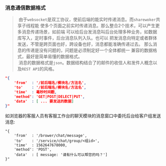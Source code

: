 ### 消息通信数据格式
>  &nbsp;由于`websocket`是双工协议，使前后端的能实时传递消息。而`sharewoker`共享子线程能
使多个页面之前实时传递消息。那么整合2个技术，可以产生更多消息传递场景，如前端
可以给后台发消息叫后台处理多种业务，如数据库写入，定时事件，后台消息队列入队。也可以
把发消息向特定或者群体发送，不管是跨页面也好，跨设备也好，消息都能准确传递过去。
那么消息的传递是没有问题的，问题是必须制定好一个全体都统一
兼容的数据格式，最好是简单易懂的数据格式。  
> &nbsp;消息的数据格式是`json`。数据结构结合了的邮件的收信人和发件人概念以及`REST API`的风格。

``` json
"{
    'from'  : '/前后端名/模块名/方法名',
    'to'    : '/前后端名/模块名/方法名',
    'time'  : 毫秒时间戳,
    'method': 'GET|POST|DELECT|PUT',
    'data'  : [ ... 要发送的数据]
}"
```
如浏览器的客服人员有客服工作台的聊天模块的消息窗口中委托后台给客户组发送消息: 
``` 
"{
    'from'  : '/brower/chat/message',
    'to'    : '/service/chat/group/<组id>',
    'time'  : 1562647678000,
    'method': 'POST',
    'data'  : [ message: '请有什么可以帮您的吗？']
}"

```
